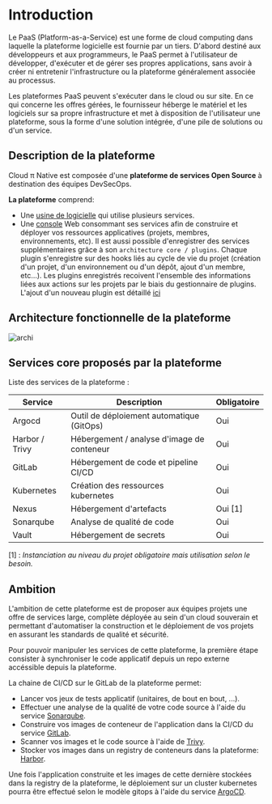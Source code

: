 # Introduction

Le PaaS (Platform-as-a-Service) est une forme de cloud computing dans laquelle la plateforme logicielle est fournie par un tiers. D'abord destiné aux développeurs et aux programmeurs, le PaaS permet à l'utilisateur de développer, d'exécuter et de gérer ses propres applications, sans avoir à créer ni entretenir l'infrastructure ou la plateforme généralement associée au processus.

Les plateformes PaaS peuvent s'exécuter dans le cloud ou sur site. En ce qui concerne les offres gérées, le fournisseur héberge le matériel et les logiciels sur sa propre infrastructure et met à disposition de l'utilisateur une plateforme, sous la forme d'une solution intégrée, d'une pile de solutions ou d'un service.

## Description de la plateforme

Cloud π Native est composée d'une **plateforme de services Open Source** à destination des équipes DevSecOps.

**La plateforme** comprend:

- Une [usine de logicielle](https://github.com/cloud-pi-native/socle) qui utilise plusieurs services.
- Une [console](https://github.com/cloud-pi-native/console) Web consommant ses services afin de construire et déployer vos ressources applicatives (projets, membres, environnements, etc). Il est aussi possible d'enregistrer des services supplémentaires grâce à son `architecture core / plugins`. Chaque plugin s'enregistre sur des hooks liés au cycle de vie du projet (création d'un projet, d'un environnement ou d'un dépôt, ajout d'un membre, etc...). Les plugins enregistrés recoivent l'ensemble des informations liées aux actions sur les projets par le biais du gestionnaire de plugins. L'ajout d'un nouveau plugin est détaillé [ici](https://github.com/cloud-pi-native/console/blob/main/misc/plugins.md)

## Architecture fonctionnelle de la plateforme

![archi](/img/architecture.png)

## Services core proposés par la plateforme

Liste des services de la plateforme :

| Service        | Description                                | Obligatoire |
| -------------- | ------------------------------------------ | ----------- |
| Argocd         | Outil de déploiement automatique (GitOps)  | Oui         |
| Harbor / Trivy | Hébergement / analyse d'image de conteneur | Oui         |
| GitLab         | Hébergement de code et pipeline CI/CD      | Oui         |
| Kubernetes     | Création des ressources kubernetes         | Oui         |
| Nexus          | Hébergement d'artefacts                    | Oui [1]     |
| Sonarqube      | Analyse de qualité de code                 | Oui         |
| Vault          | Hébergement de secrets                     | Oui         |

[1] : *Instanciation au niveau du projet obligatoire mais utilisation selon le besoin.*

## Ambition

L'ambition de cette plateforme est de proposer aux équipes projets une offre de services large, complète déployée au sein d'un cloud souverain et permettant d'automatiser la construction et le déploiement de vos projets en assurant les standards de qualité et sécurité.

Pour pouvoir manipuler les services de cette plateforme, la première étape consister à synchroniser le code applicatif depuis un repo externe accéssible depuis la plateforme.

La chaine de CI/CD sur le GitLab de la plateforme permet:

- Lancer vos jeux de tests applicatif (unitaires, de bout en bout, ...).
- Effectuer une analyse de la qualité de votre code source à l'aide du service [Sonarqube](https://www.sonarqube.org/).
- Construire vos images de conteneur de l'application dans la CI/CD du service [GitLab](https://about.gitlab.com/).
- Scanner vos images et le code source à l'aide de [Trivy](https://aquasecurity.github.io/trivy).
- Stocker vos images dans un registry de conteneurs dans la plateforme: [Harbor](https://goharbor.io/).

Une fois l'application construite et les images de cette dernière stockées dans la registry de la plateforme, le déploiement sur un cluster kubernetes pourra être effectué selon le modèle gitops à l'aide du service [ArgoCD](https://argo-cd.readthedocs.io/en/stable/).
